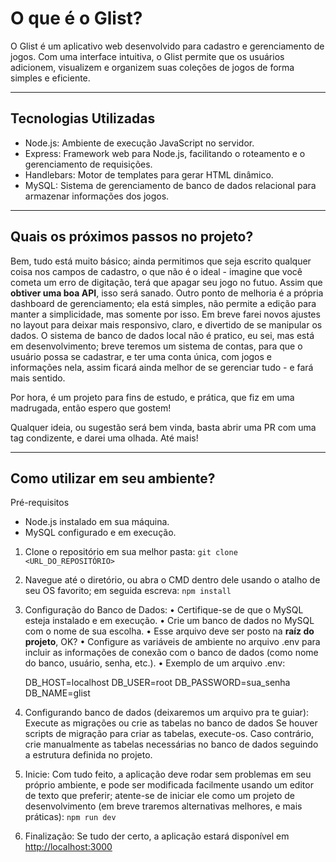# O que é o Glist?

O Glist é um aplicativo web desenvolvido para cadastro e gerenciamento de jogos. Com uma interface intuitiva, o Glist permite que os usuários adicionem, visualizem e organizem suas coleções de jogos de forma simples e eficiente.

------------

## Tecnologias Utilizadas
- Node.js: Ambiente de execução JavaScript no servidor.
- Express: Framework web para Node.js, facilitando o roteamento e o gerenciamento de requisições.
- Handlebars: Motor de templates para gerar HTML dinâmico.
- MySQL: Sistema de gerenciamento de banco de dados relacional para armazenar informações dos jogos.

------------
## Quais os próximos passos no projeto?

Bem, tudo está muito básico; ainda permitimos que seja escrito qualquer coisa nos campos de cadastro, o que não é o ideal - imagine que você cometa um erro de digitação, terá que apagar seu jogo no futuo.
Assim que **obtiver uma boa API**, isso será sanado.
Outro ponto de melhoria é a própria dashboard de gerenciamento; ela está simples, não permite a edição para manter a simplicidade, mas somente por isso. Em breve farei novos ajustes no layout para deixar mais responsivo, claro, e divertido de se manipular os dados.
O sistema de banco de dados local não é pratico, eu sei, mas está em desenvolvimento; breve teremos um sistema de contas, para que o usuário possa se cadastrar, e ter uma conta única, com jogos e informações nela, assim ficará ainda melhor de se gerenciar tudo - e fará mais sentido.

Por hora, é um projeto para fins de estudo, e prática, que fiz em uma madrugada, então espero que gostem!

Qualquer ideia, ou sugestão será bem vinda, basta abrir uma PR com uma tag condizente, e darei uma olhada. Até mais!

------------

## Como utilizar em seu ambiente?
Pré-requisitos
- Node.js instalado em sua máquina.
- MySQL configurado e em execução.

1.  Clone o repositório em sua melhor pasta:
`git clone <URL_DO_REPOSITÓRIO>
`

2. Navegue até o diretório, ou abra o CMD dentro dele usando o atalho de seu OS favorito; em seguida escreva:
`npm install`

3. Configuração do Banco de Dados:
• Certifique-se de que o MySQL esteja instalado e em execução.
• Crie um banco de dados no MySQL com o nome de sua escolha.
• Esse arquivo deve ser posto na **raíz do projeto**, OK?
• Configure as variáveis de ambiente no arquivo .env para incluir as informações de conexão com o banco de dados (como nome do banco, usuário, senha, etc.).
• Exemplo de um arquivo .env:

    DB_HOST=localhost
    DB_USER=root
    DB_PASSWORD=sua_senha
    DB_NAME=glist
    
4. Configurando banco de dados (deixaremos um arquivo pra te guiar):  
Execute as migrações ou crie as tabelas no banco de dados Se houver scripts de migração para criar as tabelas, execute-os. Caso contrário, crie manualmente as tabelas necessárias no banco de dados seguindo a estrutura definida no projeto.

5. Inicie:
Com tudo feito, a aplicação deve rodar sem problemas em seu próprio ambiente, e pode ser modificada facilmente usando um editor de texto que preferir; atente-se de iniciar ele como um projeto de desenvolvimento (em breve traremos alternativas melhores, e mais práticas):
`npm run dev`

6. Finalização:
Se tudo der certo, a aplicação estará disponível em [http://localhost:3000](http://localhost:3000 "http://localhost:3000")
